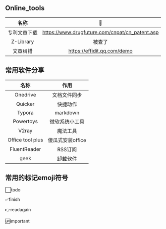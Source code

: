 ## Online_tools
|     名称     |                       🔗                        |
| :----------: | :--------------------------------------------: |
| 专利文章下载 | https://www.drugfuture.com/cnpat/cn_patent.asp |
|  Z-Library   |                     被查了                     |
|   文章纠错   |          https://effidit.qq.com/demo           |

## 常用软件分享
|       名称       |       作用       |
| :--------------: | :--------------: |
|     Onedrive     |   文档文件同步   |
|     Quicker      |     快捷动作     |
|      Typora      |     markdown     |
|    Powertoys     |  微软系统小工具  |
|      V2ray       |     魔法工具     |
| Office tool plus | 傻瓜式安装office |
|   FluentReader   |     RSS订阅      |
|       geek       |     卸载软件     |

## 常用的标记emoji符号

⬜todo

✅finish

👉readagain

🆙important
